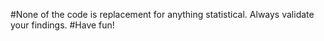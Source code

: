 #None of the code is replacement for anything statistical. Always validate your findings.
#Have fun!
